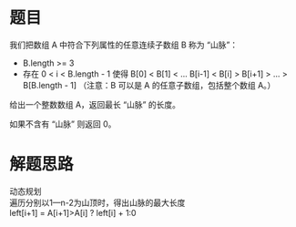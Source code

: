 # 题目
我们把数组 A 中符合下列属性的任意连续子数组 B 称为 “山脉”：

- B.length >= 3
- 存在 0 < i < B.length - 1 使得 B[0] < B[1] < ... B[i-1] < B[i] > B[i+1] > ... > B[B.length - 1]
（注意：B 可以是 A 的任意子数组，包括整个数组 A。）  

给出一个整数数组 A，返回最长 “山脉” 的长度。  

如果不含有 “山脉” 则返回 0。

# 解题思路
动态规划  
遍历分别以1—n-2为山顶时，得出山脉的最大长度  
left[i+1] = A[i+1]>A[i] ? left[i] + 1:0